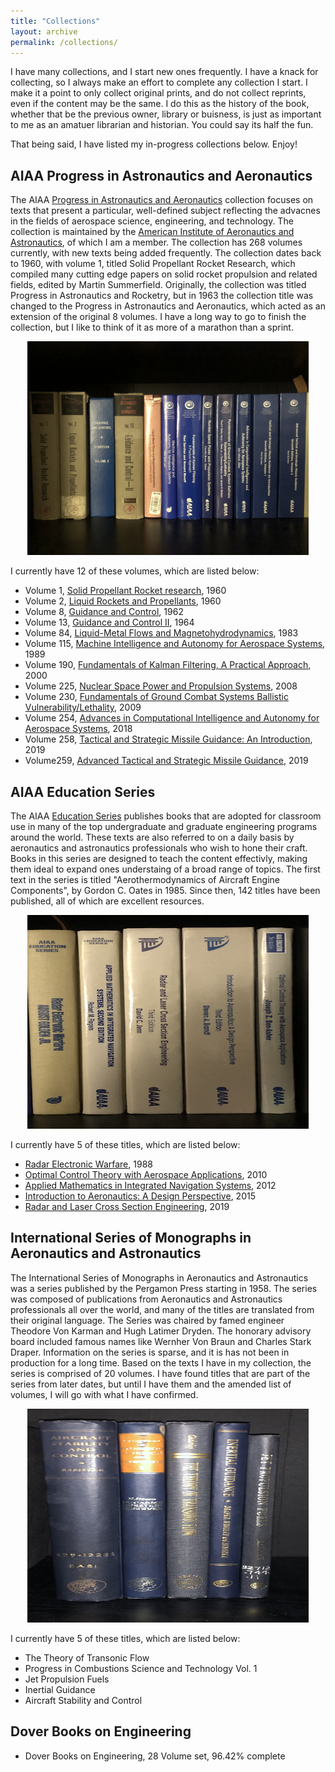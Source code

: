 ```yaml
---
title: "Collections"
layout: archive
permalink: /collections/
---
```

I have many collections, and I start new ones frequently. I have a knack for collecting, so I always make an effort to complete any collection I start. I make it a point to only collect original prints, and do not collect reprints, even if the content may be the same. I do this as the history of the book, whether that be the previous owner, library or buisness, is just as important to me as an amatuer librarian and historian. You could say its half the fun.

That being said, I have listed my in-progress collections below. Enjoy!

## AIAA Progress in Astronautics and Aeronautics

The AIAA [Progress in Astronautics and Aeronautics](https://arc.aiaa.org/action/showPublications?pubType=book&seriesKey=4.ps&AfterYear=1960&BeforeYear=2024&queryID=33/876625270) collection focuses on texts that present a particular, well-defined subject reflecting the advacnes in the fields of aerospace science, engineering, and technology. The collection is maintained by the [American Institute of Aeronautics and Astronautics](https://www.aiaa.org/), of which I am a member. The collection has 268 volumes currently, with new texts being added frequently. The collection dates back to 1960, with volume 1, titled Solid Propellant Rocket Research, which compiled many cutting edge papers on solid rocket propulsion and related fields, edited by Martin Summerfield. Originally, the collection was titled Progress in Astronautics and Rocketry, but in 1963 the collection title was changed to the Progress in Astronautics and Aeronautics, which acted as an extension of the original 8 volumes. I have a long way to go to finish the collection, but I like to think of it as more of a marathon than a sprint.

<p align="center">
    <img width="450" height="342" src='/images/Progress.jpg'>
</p>

I currently have 12 of these volumes, which are listed below:
* Volume 1, [Solid Propellant Rocket research](https://arc.aiaa.org/doi/book/10.2514/4.864766), 1960
* Volume 2, [Liquid Rockets and Propellants](https://arc.aiaa.org/doi/book/10.2514/4.864759), 1960
* Volume 8, [Guidance and Control](https://arc.aiaa.org/doi/book/10.2514/4.864827), 1962
* Volume 13, [Guidance and Control II](https://arc.aiaa.org/doi/book/10.2514/4.864872), 1964
* Volume 84, [Liquid-Metal Flows and Magnetohydrodynamics](https://arc.aiaa.org/doi/book/10.2514/4.865589), 1983
* Volume 115, [Machine Intelligence and Autonomy for Aerospace Systems](https://arc.aiaa.org/doi/book/10.2514/4.865893), 1989
* Volume 190, [Fundamentals of Kalman Filtering, A Practical Approach](https://arc.aiaa.org/doi/book/10.2514/4.866777), 2000
* Volume 225, [Nuclear Space Power and Propulsion Systems](https://arc.aiaa.org/doi/book/10.2514/4.860096), 2008
* Volume 230, [Fundamentals of Ground Combat Systems Ballistic Vulnerability/Lethality](https://arc.aiaa.org/doi/book/10.2514/4.860157), 2009
* Volume 254, [Advances in Computational Intelligence and Autonomy for Aerospace Systems](https://arc.aiaa.org/doi/book/10.2514/4.104794), 2018
* Volume 258, [Tactical and Strategic Missile Guidance: An Introduction](https://arc.aiaa.org/doi/book/10.2514/4.105371), 2019
* Volume259, [Advanced Tactical and Strategic Missile Guidance](https://arc.aiaa.org/doi/book/10.2514/4.105388), 2019

## AIAA Education Series

The AIAA [Education Series](https://arc.aiaa.org/series/4.es) publishes books that are adopted for classroom use in many of the top undergraduate and graduate engineering programs around the world. These texts are also referred to on a daily basis by aeronautics and astronautics professionals who wish to hone their craft. Books in this series are designed to teach the content effectivly, making them ideal to expand ones understaing of a broad range of topics. The first text in the series is titled "Aerothermodynamics of Aircraft Engine Components", by Gordon C. Oates in 1985. Since then, 142 titles have been published, all of which are excellent resources. 

<p align="center">
    <img width="450" height="342" src='/images/Education.jpg'>
</p>

I currently have 5 of these titles, which are listed below:
* [Radar Electronic Warfare](https://arc.aiaa.org/doi/book/10.2514/4.403225), 1988
* [Optimal Control Theory with Aerospace Applications](https://arc.aiaa.org/doi/book/10.2514/4.867347), 2010
* [Applied Mathematics in Integrated Navigation Systems](https://arc.aiaa.org/doi/10.2514/5.9781600861598.0000.0000), 2012
* [Introduction to Aeronautics: A Design Perspective](https://arc.aiaa.org/doi/book/10.2514/4.103278), 2015
* [Radar and Laser Cross Section Engineering](https://arc.aiaa.org/doi/book/10.2514/4.105630), 2019

## International Series of Monographs in Aeronautics and Astronautics 

The International Series of Monographs in Aeronautics and Astronautics was a series published by the Pergamon Press starting in 1958. The series was composed of publications from Aeronautics and Astronautics professionals all over the world, and many of the titles are translated from their original language. The Series was chaired by famed engineer Theodore Von Karman and Hugh Latimer Dryden. The honorary advisory board included famous names like Wernher Von Braun and Charles Stark Draper. Information on the series is sparse, and it is has not been in production for a long time. Based on the texts I have in my collection, the series is comprised of 20 volumes. I have found titles that are part of the series from later dates, but until I have them and the amended list of volumes, I will go with what I have confirmed.

<p align="center">
    <img width="450" height="342" src='/images/pergamon.jpg'>
</p>

I currently have 5 of these titles, which are listed below:
* The Theory of Transonic Flow
* Progress in Combustions Science and Technology Vol. 1
* Jet Propulsion Fuels
* Inertial Guidance
* Aircraft Stability and Control

## Dover Books on Engineering




* Dover Books on Engineering, 28 Volume set, 96.42% complete